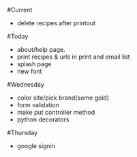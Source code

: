 #Current
- delete recipes after printout

#Today
- about/help page.
- print recipes & urls in print and email list
- splash page
- new font

#Wednesday
- color site/pick brand(some gold)
- form validation
- make put controller method
- python decorators

#Thursday
- google signin
